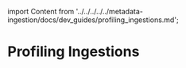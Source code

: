 import Content from '../../../../../metadata-ingestion/docs/dev_guides/profiling_ingestions.md';

# Profiling Ingestions

<Content />
